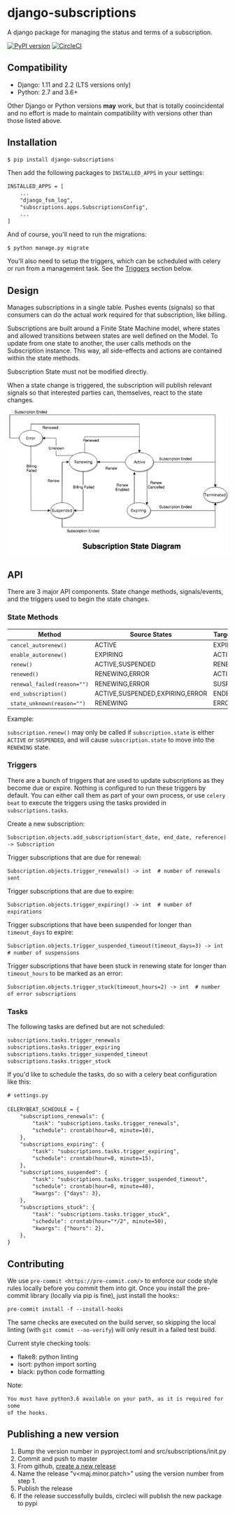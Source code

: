 # django-subscriptions

A django package for managing the status and terms of a subscription.

[![PyPI version](https://badge.fury.io/py/django-subscriptions.svg)](https://badge.fury.io/py/django-subscriptions)
[![CircleCI](https://circleci.com/gh/kogan/django-subscriptions.svg?style=svg)](https://circleci.com/gh/kogan/django-subscriptions)

## Compatibility

- Django: 1.11 and 2.2 (LTS versions only)
- Python: 2.7 and 3.6+

Other Django or Python versions **may** work, but that is totally cooincidental
and no effort is made to maintain compatibility with versions other than those
listed above.

## Installation

```bash
$ pip install django-subscriptions
```

Then add the following packages to `INSTALLED_APPS` in your settings:

```
INSTALLED_APPS = [
    ...
    "django_fsm_log",
    "subscriptions.apps.SubscriptionsConfig",
    ...
]
```

And of course, you'll need to run the migrations:

```
$ python manage.py migrate
```

You'll also need to setup the triggers, which can be scheduled with celery or
run from a management task. See the [Triggers](#triggers) section below.

## Design

Manages subscriptions in a single table. Pushes events (signals) so that
consumers can do the actual work required for that subscription, like billing.

Subscriptions are built around a Finite State Machine model, where states and
allowed transitions between states are well defined on the Model. To update from
one state to another, the user calls methods on the Subscription instance. This
way, all side-effects and actions are contained within the state methods.

Subscription State must not be modified directly.

When a state change is triggered, the subscription will publish relevant signals
so that interested parties can, themselves, react to the state changes.

![State Diagram](subscriptions-state-diagram.png)

## API

There are 3 major API components. State change methods, signals/events, and the
triggers used to begin the state changes.

### State Methods


| Method                    	| Source States                   	| Target State 	| Signal Emitted       	|
|-------------------------- 	|---------------------------------	|--------------	|----------------------	|
| `cancel_autorenew()`      	| ACTIVE                          	| EXPIRING     	| `autorenew_canceled` 	|
| `enable_autorenew()`      	| EXPIRING                        	| ACTIVE       	| `autorenew_enabled`  	|
| `renew()`                 	| ACTIVE,SUSPENDED                	| RENEWING     	| `subscription_due`   	|
| `renewed()`               	| RENEWING,ERROR                  	| ACTIVE       	| `subscription_renewed`	|
| `renewal_failed(reason="")`	| RENEWING,ERROR                  	| SUSPENDED    	| `renewal_failed`     	|
| `end_subscription()`      	| ACTIVE,SUSPENDED,EXPIRING,ERROR 	| ENDED        	| `subscription_ended` 	|
| `state_unknown(reason="")`	| RENEWING                        	| ERROR        	| `subscription_error` 	|

Example:

`subscription.renew()` may only be called if `subscription.state` is either `ACTIVE` or `SUSPENDED`,
and will cause `subscription.state` to move into the `RENEWING` state.


### Triggers

There are a bunch of triggers that are used to update subscriptions as they become
due or expire. Nothing is configured to run these triggers by default. You can
either call them as part of your own process, or use `celery beat` to execute
the triggers using the tasks provided in `subscriptions.tasks`.


Create a new subscription:

```
Subscription.objects.add_subscription(start_date, end_date, reference) -> Subscription
```

Trigger subscriptions that are due for renewal:

```
Subscription.objects.trigger_renewals() -> int  # number of renewals sent
```

Trigger subscriptions that are due to expire:

```
Subscription.objects.trigger_expiring() -> int  # number of expirations
```

Trigger subscriptions that have been suspended for longer than `timeout_days` to
expire:

```
Subscription.objects.trigger_suspended_timeout(timeout_days=3) -> int  # number of suspensions
```

Trigger subscriptions that have been stuck in renewing state for longer than `timeout_hours`
to be marked as an error:

```
Subscription.objects.trigger_stuck(timeout_hours=2) -> int  # number of error subscriptions
```


### Tasks

The following tasks are defined but are not scheduled:

```
subscriptions.tasks.trigger_renewals
subscriptions.tasks.trigger_expiring
subscriptions.tasks.trigger_suspended_timeout
subscriptions.tasks.trigger_stuck
```

If you'd like to schedule the tasks, do so with a celery beat configuration like this:

```
# settings.py

CELERYBEAT_SCHEDULE = {
    "subscriptions_renewals": {
        "task": "subscriptions.tasks.trigger_renewals",
        "schedule": crontab(hour=0, minute=10),
    },
    "subscriptions_expiring": {
        "task": "subscriptions.tasks.trigger_expiring",
        "schedule": crontab(hour=0, minute=15),
    },
    "subscriptions_suspended": {
        "task": "subscriptions.tasks.trigger_suspended_timeout",
        "schedule": crontab(hour=0, minute=40),
        "kwargs": {"days": 3},
    },
    "subscriptions_stuck": {
        "task": "subscriptions.tasks.trigger_stuck",
        "schedule": crontab(hour="*/2", minute=50),
        "kwargs": {"hours": 2},
    },
}
```

## Contributing

We use `pre-commit <https://pre-commit.com/>` to enforce our code style rules
locally before you commit them into git. Once you install the pre-commit library
(locally via pip is fine), just install the hooks::

    pre-commit install -f --install-hooks

The same checks are executed on the build server, so skipping the local linting
(with `git commit --no-verify`) will only result in a failed test build.

Current style checking tools:

- flake8: python linting
- isort: python import sorting
- black: python code formatting

Note:

    You must have python3.6 available on your path, as it is required for some
    of the hooks.


## Publishing a new version

1. Bump the version number in pyproject.toml and src/subscriptions/init.py
2. Commit and push to master
3. From github, [create a new release](https://github.com/kogan/django-subscriptions/releases)
4. Name the release "v<maj.minor.patch>" using the version number from step 1.
5. Publish the release
6. If the release successfully builds, circleci will publish the new package to pypi
